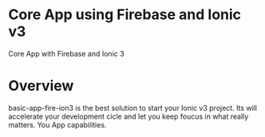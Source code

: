 # Core App using Firebase and Ionic v3
Core App with Firebase and Ionic 3

# Overview

basic-app-fire-ion3 is the best solution to start your Ionic v3 project. Its will accelerate your development cicle and let you keep foucus in what really matters. You App capabilities.
